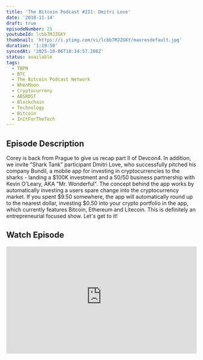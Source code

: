 ```yaml
---
title: 'The Bitcoin Podcast #231: Dmitri Love'
date: '2018-11-14'
draft: true
episodeNumber: 21
youtubeId: lcbb7MJZGKY
thumbnail: 'https://i.ytimg.com/vi/lcbb7MJZGKY/maxresdefault.jpg'
duration: '1:19:50'
syncedAt: '2025-10-06T18:34:57.206Z'
status: available
tags:
  - TBPN
  - BTC
  - The Bitcoin Podcast Network
  - WhenMoon
  - Cryptocurreny
  - ABSRDST
  - Blockchain
  - Technology
  - Bitcoin
  - InItForTheTech
---
```

## Episode Description

Corey is back from Prague to give us recap part II of Devcon4. In addition, we invite "Shark Tank" participant Dmitri Love, who successfully pitched his company Bundil, a mobile app for investing in cryptocurrencies to the sharks - landing a $100K investment and a 50/50 business partnership with Kevin O'Leary, AKA "Mr. Wonderful". The concept behind the app works by automatically investing a users spare change into the cryptocurrency market. If you spent $9.50 somewhere, the app will automatically round up to the nearest dollar, investing $0.50 into your crypto portfolio in the app, which currently features Bitcoin, Ethereum and Litecoin. This is definitely an entrepreneurial focused show. Let's get to it!

## Watch Episode

<div style="position: relative; padding-bottom: 56.25%; height: 0; overflow: hidden;">
  <iframe
    src="https://www.youtube-nocookie.com/embed/lcbb7MJZGKY"
    style="position: absolute; top: 0; left: 0; width: 100%; height: 100%;"
    frameborder="0"
    allow="accelerometer; autoplay; clipboard-write; encrypted-media; gyroscope; picture-in-picture"
    allowfullscreen
  ></iframe>
</div>

